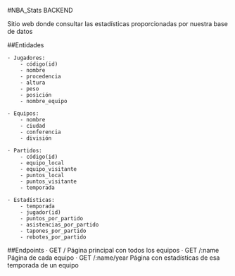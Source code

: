 #NBA_Stats BACKEND

Sitio web donde consultar las estadísticas proporcionadas por nuestra base de datos

##Entidades

    · Jugadores:
        - código(id)
        - nombre
        - procedencia
        - altura
        - peso
        - posición
        - nombre_equipo

    · Equipos:
        - nombre
        - ciudad
        - conferencia
        - división

    · Partidos:
        - código(id)
        - equipo_local
        - equipo_visitante
        - puntos_local
        - puntos_visitante
        - temporada

    · Estadísticas:
        - temporada
        - jugador(id)
        - puntos_por_partido
        - asistencias_por_partido
        - tapones_por_partido
        - rebotes_por_partido

##Endpoints
· GET / Página principal con todos los equipos
· GET /:name Página de cada equipo
· GET /:name/year Página con estadísticas de esa temporada de un equipo
